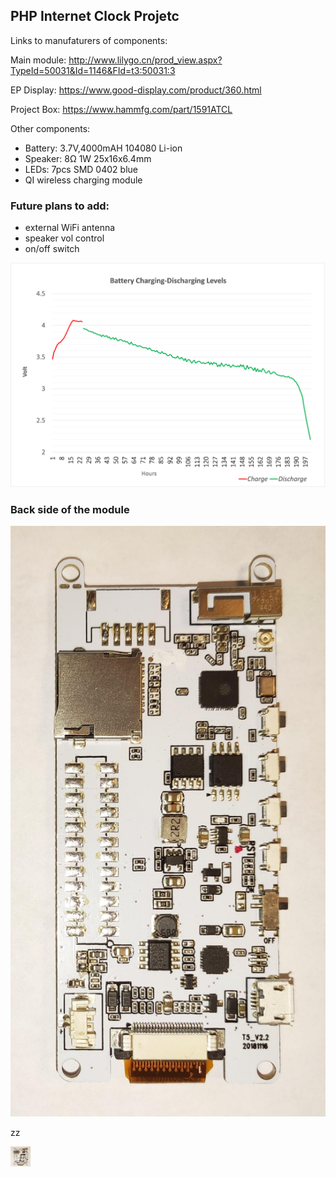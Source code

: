 ## PHP Internet Clock Projetc

Links to manufaturers of components:

Main module: http://www.lilygo.cn/prod_view.aspx?TypeId=50031&Id=1146&FId=t3:50031:3

EP Display: https://www.good-display.com/product/360.html

Project Box: https://www.hammfg.com/part/1591ATCL

Other components:

- Battery: 3.7V,4000mAH 104080 Li-ion
- Speaker: 8Ω 1W 25x16x6.4mm
- LEDs: 7pcs SMD 0402 blue 
- QI wireless charging module

### Future plans to add:

- external WiFi antenna
- speaker vol control
- on/off switch


![Battery Discharge curve](batery_charge_levels_100h.png)


### Back side of the module

![Back side of the module](T5_V2.2.png)

zz

[<img src="T5_V2.2.png" width="32" height="32">](T5_V2.2.png)
